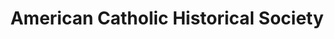 ---
layout: repo
title: "American Catholic Historical Society"
id: 14423
permalink: repos/14423/
---